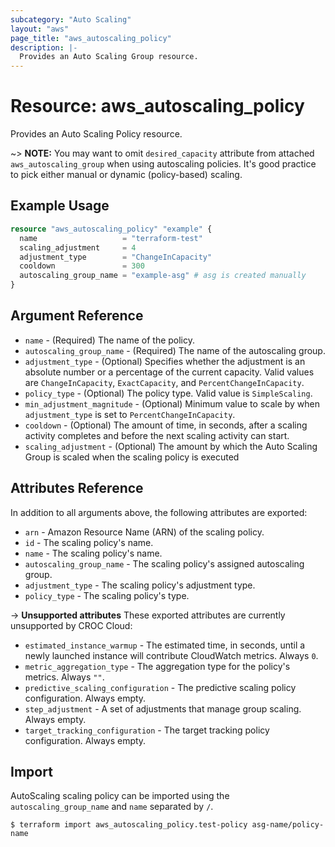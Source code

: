```yaml
---
subcategory: "Auto Scaling"
layout: "aws"
page_title: "aws_autoscaling_policy"
description: |-
  Provides an Auto Scaling Group resource.
---
```


# Resource: aws_autoscaling_policy

Provides an Auto Scaling Policy resource.

~> **NOTE:** You may want to omit `desired_capacity` attribute from attached `aws_autoscaling_group`
when using autoscaling policies. It's good practice to pick either manual or dynamic (policy-based) scaling.

## Example Usage

```terraform
resource "aws_autoscaling_policy" "example" {
  name                   = "terraform-test"
  scaling_adjustment     = 4
  adjustment_type        = "ChangeInCapacity"
  cooldown               = 300
  autoscaling_group_name = "example-asg" # asg is created manually
}
```

## Argument Reference

* `name` - (Required) The name of the policy.
* `autoscaling_group_name` - (Required) The name of the autoscaling group.
* `adjustment_type` - (Optional) Specifies whether the adjustment is an absolute number or a percentage of the current capacity. Valid values are `ChangeInCapacity`, `ExactCapacity`, and `PercentChangeInCapacity`.
* `policy_type` - (Optional) The policy type. Valid value is `SimpleScaling`.
* `min_adjustment_magnitude` - (Optional) Minimum value to scale by when `adjustment_type` is set to `PercentChangeInCapacity`.
* `cooldown` - (Optional) The amount of time, in seconds, after a scaling activity completes and before the next scaling activity can start.
* `scaling_adjustment` - (Optional) The amount by which the Auto Scaling Group is scaled when the scaling policy is executed

## Attributes Reference

In addition to all arguments above, the following attributes are exported:

* `arn` - Amazon Resource Name (ARN) of the scaling policy.
* `id` - The scaling policy's name.
* `name` - The scaling policy's name.
* `autoscaling_group_name` - The scaling policy's assigned autoscaling group.
* `adjustment_type` - The scaling policy's adjustment type.
* `policy_type` - The scaling policy's type.

->  **Unsupported attributes**
These exported attributes are currently unsupported by CROC Cloud:

* `estimated_instance_warmup` - The estimated time, in seconds, until a newly launched instance will contribute CloudWatch metrics. Always `0`.
* `metric_aggregation_type` - The aggregation type for the policy's metrics. Always `""`.
* `predictive_scaling_configuration` - The predictive scaling policy configuration. Always empty.
* `step_adjustment` - A set of adjustments that manage group scaling. Always empty.
* `target_tracking_configuration` - The target tracking policy configuration. Always empty.

## Import

AutoScaling scaling policy can be imported using the `autoscaling_group_name` and `name` separated by `/`.

```
$ terraform import aws_autoscaling_policy.test-policy asg-name/policy-name
```
